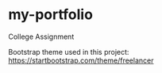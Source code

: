 # my-portfolio
College Assignment

Bootstrap theme used in this project: https://startbootstrap.com/theme/freelancer
